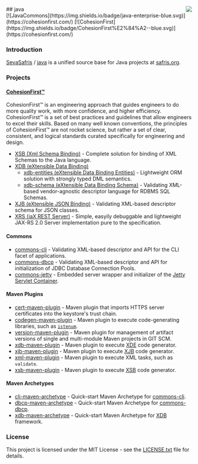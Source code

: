 <img src="http://safris.org/logo.png" align="right"/>
## java<br>[![JavaCommons](https://img.shields.io/badge/java-enterprise-blue.svg)](https://cohesionfirst.com/) [![CohesionFirst](https://img.shields.io/badge/CohesionFirst%E2%84%A2--blue.svg)](https://cohesionfirst.com/)

### Introduction

[SevaSafris](https://github.com/SevaSafris) / [java](https://github.com/SevaSafris/java) is a unified source base for Java projects at [safris.org](https://www.safris.org/).

### Projects

#### [CohesionFirst™](https://cohesionfirst.com/)

CohesionFirst™ is an engineering approach that guides engineers to do more quality work, with more confidence, and higher efficiency. CohesionFirst™ is a set of best practices and guidelines that allow engineers to excel their skills. Based on many well known conventions, the principles of CohesionFirst™ are not rocket science, but rather a set of clear, consistent, and logical standards curated specifically for engineering and design.

* [XSB (Xml Schema Binding)](https://github.com/SevaSafris/xsb) - Complete solution for binding of XML Schemas to the Java language.
* [XDB (eXtensible Data Binding)](https://github.com/SevaSafris/xdb/)
  * [xdb-entities (eXtensible Data Binding Entities)](https://github.com/SevaSafris/xdb/blob/master/entities) - Lightweight ORM solution with strongly typed DML semantics.
  * [xdb-schema (eXtensible Data Binding Schema)](https://github.com/SevaSafris/xdb/blob/master/schema) - Validating XML-based vendor-agnostic descriptor language for RDBMS SQL Schemas.
* [XJB (eXtensible JSON Binding)](https://github.com/SevaSafris/xjb) - Validating XML-based descriptor schema for JSON classes.
* [XRS (jaX REST Server)](https://github.com/SevaSafris/xrs) - Simple, easyily debuggable and lightweight JAX-RS 2.0 Server implementation pure to the specification.

#### **Commons**

* [commons-cli](https://github.com/SevaSafris/commons-cli/) - Validating XML-based descriptor and API for the CLI facet of applications.
* [commons-dbcp](https://github.com/SevaSafris/commons-dbcp/) - Validating XML-based descriptor and API for initialization of JDBC Database Connection Pools.
* [commons-jetty](https://github.com/SevaSafris/commons-jetty/) - Embedded server wrapper and initializer of the [Jetty Servlet Container](http://www.eclipse.org/jetty/).

#### **Maven Plugins**

* [cert-maven-plugin](https://github.com/SevaSafris/java/tree/master/maven/plugin/cert-maven-plugin) - Maven plugin that imports HTTPS server certificates into the keystore's trust chain.
* [codegen-maven-plugin](https://github.com/SevaSafris/java/tree/master/maven/plugin/codegen-maven-plugin) - Maven plugin to execute code-generating libraries, such as [`istenum`](https://github.com/SevaSafris/java/blob/master/commons/search/src/main/java/org/safris/commons/search/ISTEnumGenerator.java).
* [version-maven-plugin](https://github.com/SevaSafris/java/tree/master/maven/plugin/version-maven-plugin) - Maven plugin for management of artifact versions of single and multi-module Maven projects in GIT SCM.
* [xdb-maven-plugin](https://github.com/SevaSafris/java/tree/master/maven/plugin/xdb-maven-plugin) - Maven plugin to execute [XDE](https://github.com/SevaSafris/java/tree/master/xdb) code generator.
* [xjb-maven-plugin](https://github.com/SevaSafris/java/tree/master/maven/plugin/xjb-maven-plugin) - Maven plugin to execute [XJB](https://github.com/SevaSafris/java/tree/master/xjb) code generator.
* [xml-maven-plugin](https://github.com/SevaSafris/java/tree/master/maven/plugin/xml-maven-plugin) - Maven plugin to execute XML tasks, such as `validate`.
* [xsb-maven-plugin](https://github.com/SevaSafris/java/tree/master/maven/plugin/xsb-maven-plugin) - Maven plugin to execute [XSB](https://github.com/SevaSafris/java/tree/master/xsb) code generator.

#### **Maven Archetypes**

* [cli-maven-archetype](https://github.com/SevaSafris/java/tree/master/maven/archetype/cli-maven-archetype) - Quick-start Maven Archetype for [commons-cli](https://github.com/SevaSafris/commons-cli/).
* [dbcp-maven-archetype](https://github.com/SevaSafris/java/tree/master/maven/archetype/dbcp-maven-archetype) - Quick-start Maven Archetype for [commons-dbcp](https://github.com/SevaSafris/commons-dbcp/).
* [xdb-maven-archetype](https://github.com/SevaSafris/java/tree/master/maven/archetype/xdb-maven-archetype) - Quick-start Maven Archetype for [XDB](https://github.com/SevaSafris/xdb/) framework.

### License

This project is licensed under the MIT License - see the [LICENSE.txt](LICENSE.txt) file for details.